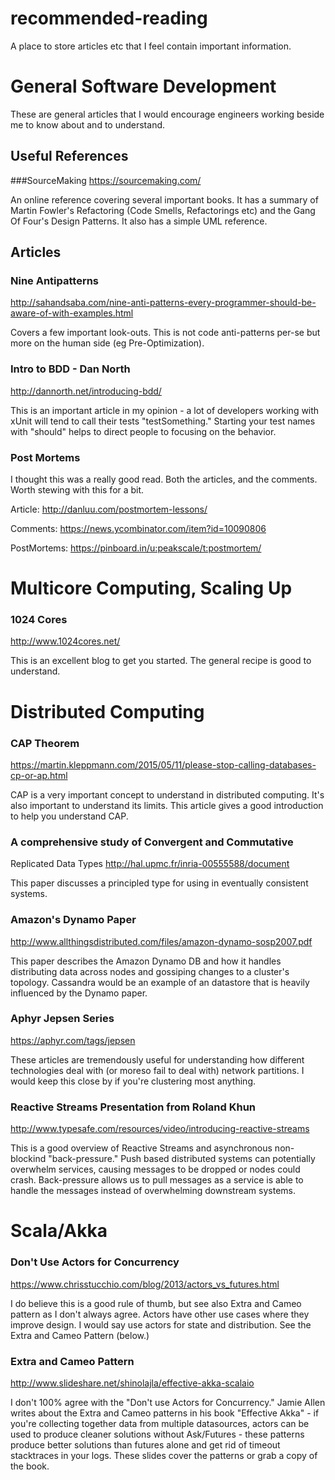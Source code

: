 # recommended-reading
A place to store articles etc that I feel contain important information.

# General Software Development 

These are general articles that I would encourage engineers working beside me to know about and to understand.
## Useful References
###SourceMaking 
https://sourcemaking.com/

An online reference covering several important books. It has a summary of Martin Fowler's Refactoring (Code Smells, Refactorings etc) and the Gang Of Four's Design Patterns. It also has a simple UML reference.

## Articles
### Nine Antipatterns  
http://sahandsaba.com/nine-anti-patterns-every-programmer-should-be-aware-of-with-examples.html

Covers a few important look-outs. This is not code anti-patterns per-se but more on the human side (eg Pre-Optimization).

### Intro to BDD - Dan North
http://dannorth.net/introducing-bdd/

This is an important article in my opinion - a lot of developers working with xUnit will tend to call their tests "testSomething." Starting your test names with "should" helps to direct people to focusing on the behavior.

### Post Mortems
I thought this was a really good read. Both the articles, and the comments.
Worth stewing with this for a bit.

Article: http://danluu.com/postmortem-lessons/

Comments: https://news.ycombinator.com/item?id=10090806

PostMortems: https://pinboard.in/u:peakscale/t:postmortem/

# Multicore Computing, Scaling Up

### 1024 Cores
http://www.1024cores.net/

This is an excellent blog to get you started. The general recipe is good to understand.

# Distributed Computing
### CAP Theorem
https://martin.kleppmann.com/2015/05/11/please-stop-calling-databases-cp-or-ap.html

CAP is a very important concept to understand in distributed computing. It's also important to understand its limits. This article gives a good introduction to help you understand CAP.

### A comprehensive study of Convergent and Commutative
Replicated Data Types
http://hal.upmc.fr/inria-00555588/document

This paper discusses a principled type for using in eventually consistent systems. 

### Amazon's Dynamo Paper
http://www.allthingsdistributed.com/files/amazon-dynamo-sosp2007.pdf

This paper describes the Amazon Dynamo DB and how it handles distributing data across nodes and gossiping changes to a cluster's topology. Cassandra would be an example of an datastore that is heavily influenced by the Dynamo paper.

### Aphyr Jepsen Series 
https://aphyr.com/tags/jepsen

These articles are tremendously useful for understanding how different technologies deal with (or moreso fail to deal with) network partitions. I would keep this close by if you're clustering most anything.

### Reactive Streams Presentation from Roland Khun
http://www.typesafe.com/resources/video/introducing-reactive-streams

This is a good overview of Reactive Streams and asynchronous non-blockind "back-pressure." Push based distributed systems can potentially overwhelm services, causing messages to be dropped or nodes could crash. Back-pressure allows us to pull messages as a service is able to handle the messages instead of overwhelming downstream systems. 

# Scala/Akka

### Don't Use Actors for Concurrency
https://www.chrisstucchio.com/blog/2013/actors_vs_futures.html

I do believe this is a good rule of thumb, but see also Extra and Cameo pattern as I don't always agree. Actors have other use cases where they improve design. I would say use actors for state and distribution. See the Extra and Cameo Pattern (below.)

### Extra and Cameo Pattern
http://www.slideshare.net/shinolajla/effective-akka-scalaio

I don't 100% agree with the "Don't use Actors for Concurrency." Jamie Allen writes about the Extra and Cameo patterns in his book "Effective Akka" - if you're collecting together data from multiple datasources, actors can be used to produce cleaner solutions without Ask/Futures - these patterns produce better solutions than futures alone and get rid of timeout stacktraces in your logs. These slides cover the patterns or grab a copy of the book. 
